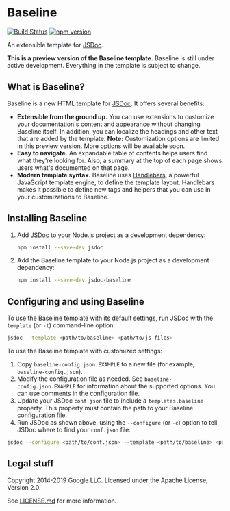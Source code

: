 # Baseline

[![Build Status](https://img.shields.io/travis/hegemonic/jsdoc-baseline.svg)](http://travis-ci.org/hegemonic/jsdoc-baseline)
[![npm version](https://img.shields.io/npm/v/jsdoc-baseline.svg)](https://www.npmjs.org/package/jsdoc-baseline)

An extensible template for [JSDoc][jsdoc].

**This is a preview version of the Baseline template.** Baseline is still under active development.
Everything in the template is subject to change.

## What is Baseline?

Baseline is a new HTML template for [JSDoc][jsdoc]. It offers several benefits:

+ **Extensible from the ground up.** You can use extensions to customize your documentation's
content and appearance without changing Baseline itself. In addition, you can localize the headings
and other text that are added by the template. **Note:** Customization options are limited in this
preview version. More options will be available soon.
+ **Easy to navigate.** An expandable table of contents helps users find what they're looking for.
Also, a summary at the top of each page shows users what's documented on that page.
+ **Modern template syntax.** Baseline uses [Handlebars][handlebars], a powerful JavaScript template
engine, to define the template layout. Handlebars makes it possible to define new tags and helpers
that you can use in your customizations to Baseline.

## Installing Baseline

1. Add [JSDoc][jsdoc] to your Node.js project as a development dependency:

    ```sh
    npm install --save-dev jsdoc
    ```

2. Add the Baseline template to your Node.js project as a development dependency:

    ```sh
    npm install --save-dev jsdoc-baseline
    ```

## Configuring and using Baseline

To use the Baseline template with its default settings, run JSDoc with the `--template` (or `-t`)
command-line option:

```sh
jsdoc --template <path/to/baseline> <path/to/js-files>
```

To use the Baseline template with customized settings:

1. Copy `baseline-config.json.EXAMPLE` to a new file (for example, `baseline-config.json`).
2. Modify the configuration file as needed. See `baseline-config.json.EXAMPLE` for information about
the supported options. You can use comments in the configuration file.
3. Update your JSDoc `conf.json` file to include a `templates.baseline` property. This property
must contain the path to your Baseline configuration file.
4. Run JSDoc as shown above, using the `--configure` (or `-c`) option to tell JSDoc where to find
your `conf.json` file:

```sh
jsdoc --configure <path/to/conf.json> --template <path/to/baseline> <path/to/js-files>
```

## Legal stuff

Copyright 2014-2019 Google LLC. Licensed under the Apache License, Version 2.0.

See [LICENSE.md][license] for more information.

[handlebars]: https://handlebarsjs.com/
[jsdoc]: https://github.com/jsdoc/jsdoc
[license]: https://github.com/hegemonic/jsdoc-baseline/blob/master/LICENSE.md
